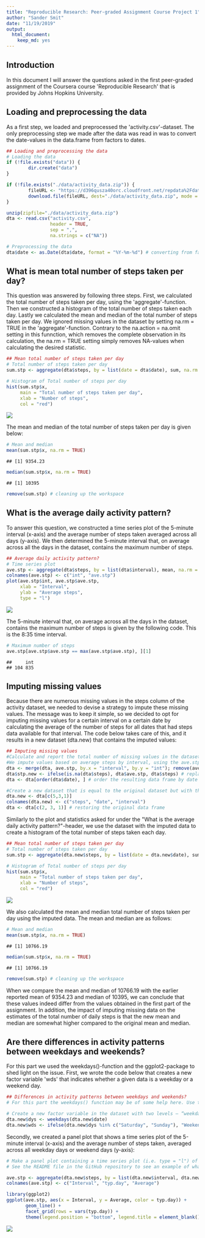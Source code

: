 ```yaml
---
title: "Reproducible Research: Peer-graded Assignment Course Project 1"
author: "Sander Smit"
date: "11/19/2019"
output: 
  html_document: 
    keep_md: yes
---
```


## Introduction
In this document I will answer the questions asked in the first peer-graded assignment of the Coursera course 'Reproducible Research' that is provided by Johns Hopkins University.

## Loading and preprocessing the data
As a first step, we loaded and preprocessed the 'activity.csv'-dataset. The only preprocessing step we made after the data was read in was to convert the date-values in the data.frame from factors to dates.




```r
## Loading and preprocessing the data
# Loading the data
if (!file.exists("data")) {
        dir.create("data")
}

if (!file.exists("./data/activity_data.zip")) {
        fileURL <- "https://d396qusza40orc.cloudfront.net/repdata%2Fdata%2Factivity.zip"
        download.file(fileURL, dest="./data/activity_data.zip", mode = "wb")
}

unzip(zipfile="./data/activity_data.zip")
dta <- read.csv("activity.csv",
                header = TRUE,
                sep = ",",
                na.strings = c("NA"))

# Preprocessing the data
dta$date <- as.Date(dta$date, format = "%Y-%m-%d") # converting from factors to actual dates
```

## What is mean total number of steps taken per day?
This question was answered by following three steps. First, we calculated the total number of steps taken per day, using the 'aggregate'-function. Then we constructed a histogram of the total number of steps taken each day. Lastly we calculated the mean and median of the total number of steps taken per day. We ignored missing values in the dataset by setting na.rm = TRUE in the 'aggregate'-function. Contrary to the na.action = na.omit setting in this funnction, which removes the complete observation in its calculation, the na.rm = TRUE setting simply removes NA-values when calculating the desired statistic.


```r
## Mean total number of steps taken per day
# Total number of steps taken per day
sum.stp <- aggregate(dta$steps, by = list(date = dta$date), sum, na.rm = TRUE)

# Histogram of Total number of steps per day
hist(sum.stp$x, 
     main = "Total number of steps taken per day",
     xlab = "Number of steps",
     col = "red")
```

![](PA1_template_files/figure-html/code_chunk_2-1.png)<!-- -->

The mean and median of the total number of steps taken per day is given below: 


```r
# Mean and median
mean(sum.stp$x, na.rm = TRUE)
```

```
## [1] 9354.23
```

```r
median(sum.stp$x, na.rm = TRUE)
```

```
## [1] 10395
```

```r
remove(sum.stp) # cleaning up the workspace
```

## What is the average daily activity pattern?
To answer this question, we constructed a time series plot of the 5-minute interval (x-axis) and the average number of steps taken averaged across all days (y-axis). We then determined the 5-minute interval that, on average across all the days in the dataset, contains the maximum number of steps.


```r
## Average daily activity pattern?
# Time series plot
ave.stp <- aggregate(dta$steps, by = list(dta$interval), mean, na.rm = TRUE)
colnames(ave.stp) <- c("int", "ave.stp")
plot(ave.stp$int, ave.stp$ave.stp,
     xlab = "Interval",
     ylab = "Average steps",
     type = "l")
```

![](PA1_template_files/figure-html/code_chunk_4-1.png)<!-- -->

The 5-minute interval that, on average across all the days in the dataset, contains the maximum number of steps is given by the following code. This is the 8:35 time interval.


```r
# Maximum number of steps
ave.stp[ave.stp$ave.stp == max(ave.stp$ave.stp), ][1]
```

```
##     int
## 104 835
```

## Imputing missing values
Because there are numerous missing values in the steps column of the activity dataset, we needed to devise a strategy to impute these missing values. The message was to keep it simple, so we decided to opt for imputing missing values for a certain interval on a certain date by calculating the average of the number of steps for all dates that had steps data available for that interval. The code below takes care of this, and it results in a new dataset (dta.new) that contains the imputed values:


```r
## Imputing missing values
#Calculate and report the total number of missing values in the dataset (i.e. the total number of rows with NAs)
#We impute values based on average steps by interval, using the ave.stp data frame
dta <- merge(dta, ave.stp, by.x = "interval", by.y = "int"); remove(ave.stp); # merging the dta with the ave.stp dataframe
dta$stp.new <- ifelse(is.na(dta$steps), dta$ave.stp, dta$steps) # replacing NA-values in steps column (we create a new column)
dta <- dta[order(dta$date), ] # order the resulting data frame by date

#Create a new dataset that is equal to the original dataset but with the missing data filled in.
dta.new <- dta[c(5,3,1)]
colnames(dta.new) <- c("steps", "date", "interval")
dta <- dta[c(2, 3, 1)] # restoring the original data frame
```

Similarly to the plot and statistics asked for under the "What is the average daily activity pattern?"-header, we use the dataset with the imputed data to create a histogram of the total number of steps taken each day.


```r
## Mean total number of steps taken per day
# Total number of steps taken per day
sum.stp <- aggregate(dta.new$steps, by = list(date = dta.new$date), sum, na.rm = TRUE)

# Histogram of Total number of steps per day
hist(sum.stp$x, 
     main = "Total number of steps taken per day",
     xlab = "Number of steps",
     col = "red")
```

![](PA1_template_files/figure-html/code_chunk_7-1.png)<!-- -->

We also calculated the mean and median total number of steps taken per day using the imputed data. The mean and median are as follows:


```r
# Mean and median
mean(sum.stp$x, na.rm = TRUE)
```

```
## [1] 10766.19
```

```r
median(sum.stp$x, na.rm = TRUE)
```

```
## [1] 10766.19
```

```r
remove(sum.stp) # cleaning up the workspace
```

When we compare the mean and median of 10766.19 with the earlier reported mean of 9354.23 and median of 10395, we can conclude that these values indeed differ from the values obtained in the first part of the assignment. In addition, the impact of imputing missing data on the estimates of the total number of daily steps is that the new mean and median are somewhat higher compared to the original mean and median.

## Are there differences in activity patterns between weekdays and weekends?
For this part we used the weekdays()-function and the ggplot2-package to shed light on the issue. First, we wrote the code below that creates a new factor variable 'wds' that indicates whether a given data is a weekday or a weekend day.


```r
## Differences in activity patterns between weekdays and weekends?
# For this part the weekdays() function may be of some help here. Use the dataset with the filled-in missing values for this part.

# Create a new factor variable in the dataset with two levels – “weekday” and “weekend” indicating whether a given date is a weekday or weekend day.
dta.new$dys <- weekdays(dta.new$date)
dta.new$wds <- ifelse(dta.new$dys %in% c("Saturday", "Sunday"), "Weekend", "Weekday")
```

Secondly, we created a panel plot that shows a time series plot of the 5-minute interval (x-axis) and the average number of steps taken, averaged across all weekday days or weekend days (y-axis):


```r
# Make a panel plot containing a time series plot (i.e. type = "l") of the 5-minute interval (x-axis) and the average number of steps taken, averaged across all weekday days or weekend days (y-axis). 
# See the README file in the GitHub repository to see an example of what this plot should look like using simulated data.

ave.stp <- aggregate(dta.new$steps, by = list(dta.new$interval, dta.new$wds), mean, na.rm = TRUE)
colnames(ave.stp) <- c("Interval", "typ.day", "Average")

library(ggplot2)
ggplot(ave.stp, aes(x = Interval, y = Average, color = typ.day)) +
       geom_line() +
       facet_grid(rows = vars(typ.day)) +
       theme(legend.position = "bottom", legend.title = element_blank())
```

![](PA1_template_files/figure-html/code_chunk_10-1.png)<!-- -->

